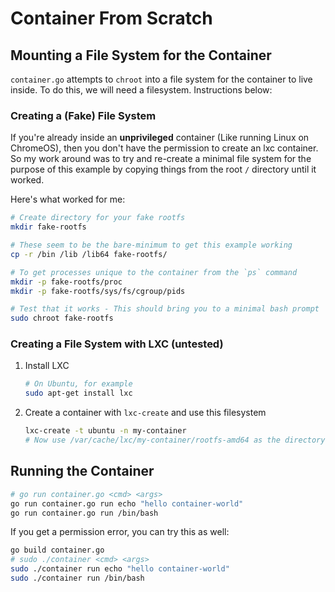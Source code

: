 # Container From Scratch

## Mounting a File System for the Container

`container.go` attempts to `chroot` into a file system for the container to live inside.
To do this, we will need a filesystem. Instructions below:


### Creating a (Fake) File System 

If you're already inside an **unprivileged** container (Like running Linux on ChromeOS), then you don't
have the permission to create an lxc container. So my work around was to try and re-create a minimal file
system for the purpose of this example by copying things from the root `/` directory until it worked.

Here's what worked for me:

```bash
# Create directory for your fake rootfs
mkdir fake-rootfs

# These seem to be the bare-minimum to get this example working
cp -r /bin /lib /lib64 fake-rootfs/

# To get processes unique to the container from the `ps` command
mkdir -p fake-rootfs/proc
mkdir -p fake-rootfs/sys/fs/cgroup/pids

# Test that it works - This should bring you to a minimal bash prompt
sudo chroot fake-rootfs
```


### Creating a File System with LXC (untested)

1. Install LXC

    ```bash
    # On Ubuntu, for example
    sudo apt-get install lxc
    ```

2. Create a container with `lxc-create` and use this filesystem

    ```bash
    lxc-create -t ubuntu -n my-container
    # Now use /var/cache/lxc/my-container/rootfs-amd64 as the directory to `chroot` into in `container.go`
    ```


## Running the Container

```bash
# go run container.go <cmd> <args>
go run container.go run echo "hello container-world"
go run container.go run /bin/bash
```

If you get a permission error, you can try this as well:

```bash
go build container.go
# sudo ./container <cmd> <args>
sudo ./container run echo "hello container-world"
sudo ./container run /bin/bash
```